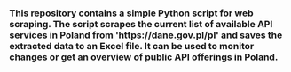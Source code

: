 <h3>This repository contains a simple Python script for web scraping. The script scrapes the current list of available API services in Poland from 'https://dane.gov.pl/pl' and saves the extracted data to an Excel file. It can be used to monitor changes or get an overview of public API offerings in Poland.</h3>
